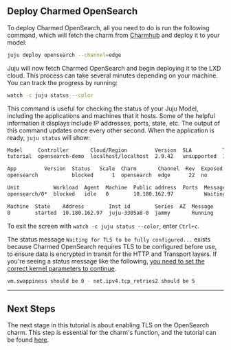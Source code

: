 ## Deploy Charmed OpenSearch

To deploy Charmed OpenSearch, all you need to do is run the following command, which will fetch the charm from [Charmhub](https://charmhub.io/opensearch?channel=edge) and deploy it to your model:

```bash
juju deploy opensearch --channel=edge
```

Juju will now fetch Charmed OpenSearch and begin deploying it to the LXD cloud. This process can take several minutes depending on your machine. You can track the progress by running:

```bash
watch -c juju status --color
```

This command is useful for checking the status of your Juju Model, including the applications and machines that it hosts. Some of the helpful information it displays include IP addresses, ports, state, etc. The output of this command updates once every other second. When the application is ready, `juju status` will show:

```bash
Model     Controller       Cloud/Region         Version  SLA          Timestamp
tutorial  opensearch-demo  localhost/localhost  2.9.42   unsupported  15:12:41Z

App         Version  Status   Scale  Charm       Channel  Rev  Exposed  Message
opensearch           blocked      1  opensearch  edge      22  no       Waiting for TLS to be fully configured...

Unit           Workload  Agent  Machine  Public address  Ports  Message
opensearch/0*  blocked   idle   0        10.180.162.97          Waiting for TLS to be fully configured...

Machine  State    Address        Inst id        Series  AZ  Message
0        started  10.180.162.97  juju-3305a8-0  jammy       Running


```

To exit the screen with `watch -c juju status --color`, enter `Ctrl+c`.

The status message `Waiting for TLS to be fully configured...` exists because Charmed OpenSearch requires TLS to be configured before use, to ensure data is encrypted in transit for the HTTP and Transport layers. If you're seeing a status message like the following, [you need to set the correct kernel parameters to continue](./t-setup-environment.md).

```bash
vm.swappiness should be 0 - net.ipv4.tcp_retries2 should be 5
```

---

## Next Steps

The next stage in this tutorial is about enabling TLS on the OpenSearch charm. This step is essential for the charm's function, and the tutorial can be found [here](/t/charmed-opensearch-tutorial-enable-tls/9718).